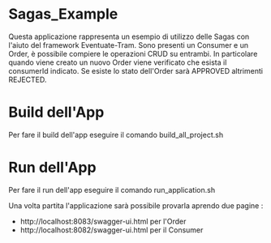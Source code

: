 # Sagas_Example

Questa applicazione rappresenta un esempio di utilizzo delle Sagas con l'aiuto del framework Eventuate-Tram.
Sono presenti un Consumer e un Order, è possibile compiere le operazioni CRUD su entrambi. 
In particolare quando viene creato un nuovo Order viene verificato che esista il consumerId indicato. 
Se esiste lo stato dell'Order sarà APPROVED altrimenti REJECTED.

# Build dell'App
Per fare il build dell'app eseguire il comando build_all_project.sh

# Run dell'App
Per fare il run dell'app eseguire il comando run_application.sh

Una volta partita l'applicazione sarà possibile provarla aprendo due pagine :
  - http://localhost:8083/swagger-ui.html per l'Order
  - http://localhost:8082/swagger-ui.html per il Consumer
